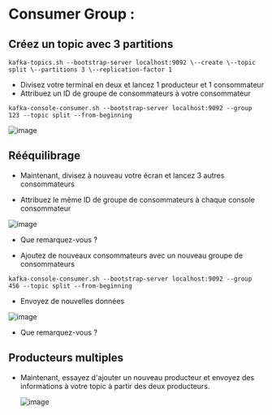 # **Consumer Group :** 
## **Créez un topic avec 3 partitions**
```shell
kafka-topics.sh --bootstrap-server localhost:9092 \--create \--topic split \--partitions 3 \--replication-factor 1
```
- Divisez votre terminal en deux et lancez 1 producteur et 1 consommateur
- Attribuez un ID de groupe de consommateurs à votre consommateur
```shell
kafka-console-consumer.sh --bootstrap-server localhost:9092 --group 123 --topic split --from-beginning
```

![image](https://github.com/zineb-kplr/Kafka-Workshops-FR/assets/123749462/b18db1d0-f08f-478c-b922-c1b803c193cc)


## **Rééquilibrage**
- Maintenant, divisez à nouveau votre écran et lancez 3 autres consommateurs

- Attribuez le même ID de groupe de consommateurs à chaque console consommateur

![image](https://github.com/zineb-kplr/Kafka-Workshops-FR/assets/123749462/d95b6dcc-6c37-4202-a29e-781294ec9ed2)

- Que remarquez-vous ?

- Ajoutez de nouveaux consommateurs avec un nouveau groupe de consommateurs
```shell
kafka-console-consumer.sh --bootstrap-server localhost:9092 --group 456 --topic split --from-beginning
```
- Envoyez de nouvelles données

![image](https://github.com/zineb-kplr/Kafka-Workshops-FR/assets/123749462/88acaa77-a0fb-48fe-94ca-6b15423f4616)

- Que remarquez-vous ?
## **Producteurs multiples**
- Maintenant, essayez d'ajouter un nouveau producteur et envoyez des informations à votre topic à partir des deux producteurs.

  ![image](https://github.com/zineb-kplr/Kafka-Workshops-FR/assets/123749462/bab413db-e5a2-4b91-9182-f6629196c4e5)

